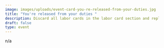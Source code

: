 ```yaml
---
image: images/uploads/event-card-you-re-released-from-your-duties.jpg
title: "You're released from your duties "
description: Discard all labor cards in the labor card section and replenish right away.
draft: false
type: event
---
```

n﻿/a